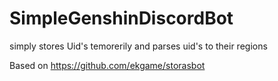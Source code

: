 # SimpleGenshinDiscordBot
simply stores Uid's temorerily and parses uid's to their regions


Based on https://github.com/ekgame/storasbot
